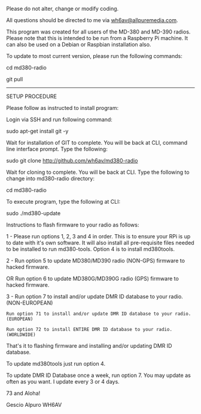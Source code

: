 Please do not alter, change or modify coding.

All questions should be directed to me via wh6av@allpuremedia.com.

This program was created for all users of the MD-380 and MD-390 radios.  Please note that this is intended to be run from a Raspberry Pi machine.  It can also be used on a Debian or Raspbian installation also.

To update to most current version, please run the following commands:

cd md380-radio

git pull

________________________________________________________________________________________________________________________________________

SETUP PROCEDURE

Please follow as instructed to install program:

Login via SSH and run following command:

sudo apt-get install git -y

Wait for installation of GIT to complete.  You will be back at CLI, command line interface prompt.  Type the following:

sudo git clone http://github.com/wh6av/md380-radio

Wait for cloning to complete.  You will be back at CLI.  Type the following to change into md380-radio directory:

cd md380-radio

To execute program, type the following at CLI:

sudo ./md380-update

Instructions to flash firmware to your radio as follows:

1 - Please run options 1, 2, 3 and 4 in order.  This is to ensure your RPi is up to date with it's own software.  It will also install all pre-requisite files needed to be installed to run md380-tools.  Option 4 is to install md380tools.

2 - Run option 5 to update MD380/MD390 radio (NON-GPS) firmware to hacked firmware.

OR
    Run option 6 to update MD380G/MD390G radio (GPS) firmware to hacked firmware.
    
3 - Run option 7 to install and/or update DMR ID database to your radio. (NON-EUROPEAN)

    Run option 71 to install and/or update DMR ID database to your radio. (EUROPEAN)

    Run option 72 to install ENTIRE DMR ID database to your radio. (WORLDWIDE)

That's it to flashing firmware and installing and/or updating DMR ID database.

To update md380tools just run option 4. 

To update DMR ID Database once a week, run option 7.  You may update as often as you want.  I update every 3 or 4 days.

73 and Aloha!

Gescio Alpuro
WH6AV
